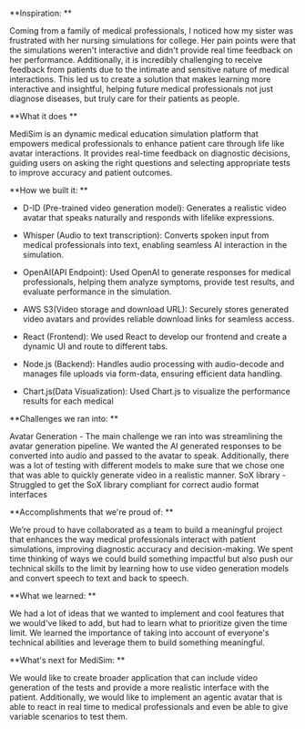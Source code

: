 **Inspiration:
**

Coming from a family of medical professionals, I noticed how my sister was frustrated with her nursing simulations for college. Her pain points were that the simulations weren't interactive and didn't provide real time feedback on her performance. Additionally, it is incredibly challenging to receive feedback from patients due to the intimate and sensitive nature of medical interactions. This led us to create a solution that makes learning more interactive and insightful, helping future medical professionals not just diagnose diseases, but truly care for their patients as people.

**What it does
**

MediSim is an dynamic medical education simulation platform that empowers medical professionals to enhance patient care through life like avatar interactions. It provides real-time feedback on diagnostic decisions, guiding users on asking the right questions and selecting appropriate tests to improve accuracy and patient outcomes.

**How we built it:
**

- D-ID (Pre-trained video generation model): Generates a realistic video avatar that speaks naturally and responds with lifelike expressions.

- Whisper (Audio to text transcription): Converts spoken input from medical professionals into text, enabling seamless AI interaction in the simulation.

- OpenAI(API Endpoint): Used OpenAI to generate responses for medical professionals, helping them analyze symptoms, provide test results, and evaluate performance in the simulation.

- AWS S3(Video storage and download URL): Securely stores generated video avatars and provides reliable download links for seamless access.

- React (Frontend): We used React to develop our frontend and create a dynamic UI and route to different tabs.

- Node.js (Backend): Handles audio processing with audio-decode and manages file uploads via form-data, ensuring efficient data handling.

- Chart.js(Data Visualization): Used Chart.js to visualize the performance results for each medical


**Challenges we ran into:
**

Avatar Generation - The main challenge we ran into was streamlining the avatar generation pipeline. We wanted the AI generated responses to be converted into audio and passed to the avatar to speak. Additionally, there was a lot of testing with different models to make sure that we chose one that was able to quickly generate video in a realistic manner. SoX library - Struggled to get the SoX library compliant for correct audio format interfaces

**Accomplishments that we're proud of:
**

We’re proud to have collaborated as a team to build a meaningful project that enhances the way medical professionals interact with patient simulations, improving diagnostic accuracy and decision-making. We spent time thinking of ways we could build something impactful but also push our technical skills to the limit by learning how to use video generation models and convert speech to text and back to speech.

**What we learned:
**

We had a lot of ideas that we wanted to implement and cool features that we would've liked to add, but had to learn what to prioritize given the time limit. We learned the importance of taking into account of everyone's technical abilities and leverage them to build something meaningful.

**What's next for MediSim:
**

We would like to create broader application that can include video generation of the tests and provide a more realistic interface with the patient. Additionally, we would like to implement an agentic avatar that is able to react in real time to medical professionals and even be able to give variable scenarios to test them.
